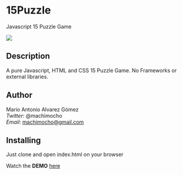 # 15Puzzle
Javascript 15 Puzzle Game

<img src="https://live.staticflickr.com/65535/50747669627_529bb4645a_o.png"></img>

## Description
A pure Javascript, HTML and CSS 15 Puzzle Game. No Frameworks or external libraries.

## Author
Mario Antonio Alvarez Gómez  
*Twitter*: @machimocho  
*Email*: machimocho@gmail.com

## Installing
Just clone and open index.html on your browser

Watch the **DEMO** <a href="https://sharp-franklin-ff9e6d.netlify.app/">here</a>
